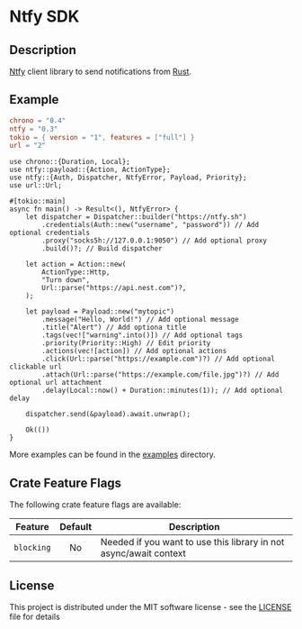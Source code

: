 # Ntfy SDK

## Description

[Ntfy](https://ntfy.sh) client library to send notifications from [Rust](https://rust-lang.org).

## Example

```toml
chrono = "0.4"
ntfy = "0.3"
tokio = { version = "1", features = ["full"] }
url = "2"
```

```rust,no_run
use chrono::{Duration, Local};
use ntfy::payload::{Action, ActionType};
use ntfy::{Auth, Dispatcher, NtfyError, Payload, Priority};
use url::Url;

#[tokio::main]
async fn main() -> Result<(), NtfyError> {
    let dispatcher = Dispatcher::builder("https://ntfy.sh")
        .credentials(Auth::new("username", "password")) // Add optional credentials
        .proxy("socks5h://127.0.0.1:9050") // Add optional proxy
        .build()?; // Build dispatcher

    let action = Action::new(
        ActionType::Http,
        "Turn down",
        Url::parse("https://api.nest.com")?,
    );

    let payload = Payload::new("mytopic")
        .message("Hello, World!") // Add optional message
        .title("Alert") // Add optiona title
        .tags(vec!["warning".into()]) // Add optional tags
        .priority(Priority::High) // Edit priority
        .actions(vec![action]) // Add optional actions
        .click(Url::parse("https://example.com")?) // Add optional clickable url
        .attach(Url::parse("https://example.com/file.jpg")?) // Add optional url attachment
        .delay(Local::now() + Duration::minutes(1)); // Add optional delay

    dispatcher.send(&payload).await.unwrap();

    Ok(())
}
```

More examples can be found in the [examples](./examples/) directory.

## Crate Feature Flags

The following crate feature flags are available:

| Feature             | Default | Description                                                                                                                |
| ------------------- | :-----: | -------------------------------------------------------------------------------------------------------------------------- |
| `blocking`          |   No    | Needed if you want to use this library in not async/await context                                                          |

## License

This project is distributed under the MIT software license - see the [LICENSE](LICENSE) file for details